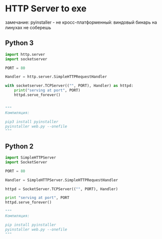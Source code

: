 # HTTP Server to exe

замечание: pyinstaller - не кросс-платформенный: виндовый бинарь на линухах не соберешь

## Python 3

```python
import http.server
import socketserver

PORT = 80

Handler = http.server.SimpleHTTPRequestHandler

with socketserver.TCPServer(("", PORT), Handler) as httpd:
    print("serving at port", PORT)
    httpd.serve_forever()


"""
Компиляция:

pip3 install pyinstaller
pyinstaller web.py --onefile
"""
```

## Python 2

```python
import SimpleHTTPServer
import SocketServer

PORT = 80

Handler = SimpleHTTPServer.SimpleHTTPRequestHandler

httpd = SocketServer.TCPServer(("", PORT), Handler)

print "serving at port", PORT
httpd.serve_forever()

"""
Компиляция:

pip install pyinstaller
pyinstaller web.py --onefile
"""
```
